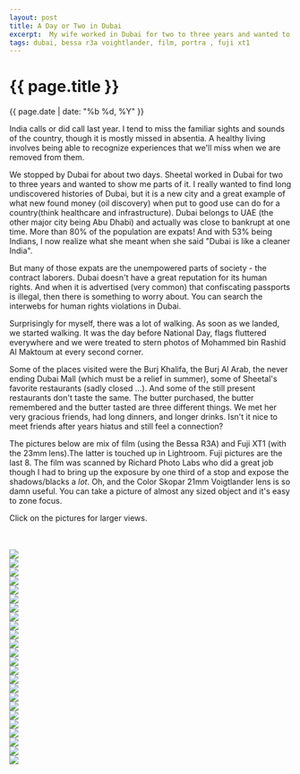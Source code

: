 ```yaml
---
layout: post
title: A Day or Two in Dubai
excerpt:  My wife worked in Dubai for two to three years and wanted to show me parts of it
tags: dubai, bessa r3a voightlander, film, portra , fuji xt1
---
```


{{ page.title }}
================
<div class="pdate"> {{ page.date | date: "%b %d, %Y" }} </div>

India calls or did call last year. I tend to miss the familiar sights and sounds
of the country, though it is mostly missed in absentia. A healthy living involves
being able to recognize experiences that we'll miss when we are removed from them.

We stopped by Dubai for about two days. Sheetal worked in Dubai for two to three
years and wanted to show me parts of it. I really wanted to find long
undiscovered histories of Dubai, but it is a new city and a great example of what
new found money (oil discovery) when put to good use can do for a country(think
healthcare and infrastructure). Dubai belongs to UAE (the other major city being
Abu Dhabi) and actually was close to bankrupt at one time. More than 80% of the
population are expats! And with 53% being Indians, I now realize what she meant
when she said "Dubai is like a cleaner India".

But many of those expats are the unempowered parts  of society - the contract
laborers.  Dubai doesn't have a great reputation for its human rights. And when
it is advertised (very common) that confiscating passports is illegal, then
there is something to worry about.  You can search the interwebs for human
rights violations in Dubai.

Surprisingly for myself, there was a lot of walking. As soon as we landed, we
started walking. It was the day before National Day,  flags fluttered
everywhere and we were treated to stern photos of Mohammed bin Rashid Al Maktoum
at every second corner.

Some of the places visited were the Burj Khalifa, the Burj Al Arab, the never
ending Dubai Mall (which must be a relief in summer), some of Sheetal's favorite
restaurants (sadly closed ...). And some of the still present restaurants don't
taste the same. The butter purchased, the butter remembered and the butter
tasted are three different things. We met her very gracious friends, had long
dinners, and longer drinks. Isn't it nice to meet friends after years hiatus and
still feel a connection?


The pictures below are mix of film (using the Bessa R3A) and Fuji XT1 (with the
23mm lens).The latter is touched up in Lightroom. Fuji pictures are the last 8.
The film was scanned by Richard Photo Labs who did a great job though I had to
bring up the exposure by one third of a stop and expose the shadows/blacks a
_lot_. Oh, and the Color Skopar 21mm Voigtlander lens is so damn useful. You can
take a picture of almost any sized object and it's easy to zone focus.


Click on the pictures for larger views.


<div style="max-width:1200px;margin:0;padding:0;"> <div id="demo5" class="flex-images"> <br> <br>
<div class="item" data-w="1500" data-h="994">
	<div class="img"><a href="{{ site.url }}/images/photos/dubai/t-000088600003.jpg"><img src="{{ site.url }}/images/blank.gif" data-src="{{ site.url }}/images/photos/dubai/st-000088600003.jpg"></a></div>
</div>
<div class="item" data-w="994" data-h="1500">
	<div class="img"><a href="{{ site.url }}/images/photos/dubai/t-000088600004.jpg"><img src="{{ site.url }}/images/blank.gif" data-src="{{ site.url }}/images/photos/dubai/st-000088600004.jpg"></a></div>
</div>
<div class="item" data-w="994" data-h="1500">
	<div class="img"><a href="{{ site.url }}/images/photos/dubai/t-000088600009.jpg"><img src="{{ site.url }}/images/blank.gif" data-src="{{ site.url }}/images/photos/dubai/st-000088600009.jpg"></a></div>
</div>
<div class="item" data-w="994" data-h="1500">
	<div class="img"><a href="{{ site.url }}/images/photos/dubai/t-000088600010.jpg"><img src="{{ site.url }}/images/blank.gif" data-src="{{ site.url }}/images/photos/dubai/st-000088600010.jpg"></a></div>
</div>
<div class="item" data-w="994" data-h="1500">
	<div class="img"><a href="{{ site.url }}/images/photos/dubai/t-000088600012.jpg"><img src="{{ site.url }}/images/blank.gif" data-src="{{ site.url }}/images/photos/dubai/st-000088600012.jpg"></a></div>
</div>
<div class="item" data-w="994" data-h="1500">
	<div class="img"><a href="{{ site.url }}/images/photos/dubai/t-000088600013.jpg"><img src="{{ site.url }}/images/blank.gif" data-src="{{ site.url }}/images/photos/dubai/st-000088600013.jpg"></a></div>
</div>
<div class="item" data-w="994" data-h="1500">
	<div class="img"><a href="{{ site.url }}/images/photos/dubai/t-000088600014.jpg"><img src="{{ site.url }}/images/blank.gif" data-src="{{ site.url }}/images/photos/dubai/st-000088600014.jpg"></a></div>
</div>
<div class="item" data-w="994" data-h="1500">
	<div class="img"><a href="{{ site.url }}/images/photos/dubai/t-000088600015.jpg"><img src="{{ site.url }}/images/blank.gif" data-src="{{ site.url }}/images/photos/dubai/st-000088600015.jpg"></a></div>
</div>
<div class="item" data-w="994" data-h="1500">
	<div class="img"><a href="{{ site.url }}/images/photos/dubai/t-000088600020.jpg"><img src="{{ site.url }}/images/blank.gif" data-src="{{ site.url }}/images/photos/dubai/st-000088600020.jpg"></a></div>
</div>
<div class="item" data-w="994" data-h="1500">
	<div class="img"><a href="{{ site.url }}/images/photos/dubai/t-000088600022.jpg"><img src="{{ site.url }}/images/blank.gif" data-src="{{ site.url }}/images/photos/dubai/st-000088600022.jpg"></a></div>
</div>
<div class="item" data-w="994" data-h="1500">
	<div class="img"><a href="{{ site.url }}/images/photos/dubai/t-000088600024.jpg"><img src="{{ site.url }}/images/blank.gif" data-src="{{ site.url }}/images/photos/dubai/st-000088600024.jpg"></a></div>
</div>
<div class="item" data-w="994" data-h="1500">
	<div class="img"><a href="{{ site.url }}/images/photos/dubai/t-000088600026.jpg"><img src="{{ site.url }}/images/blank.gif" data-src="{{ site.url }}/images/photos/dubai/st-000088600026.jpg"></a></div>
</div>
<div class="item" data-w="1500" data-h="994">
	<div class="img"><a href="{{ site.url }}/images/photos/dubai/t-000088600029.jpg"><img src="{{ site.url }}/images/blank.gif" data-src="{{ site.url }}/images/photos/dubai/st-000088600029.jpg"></a></div>
</div>
<div class="item" data-w="994" data-h="1500">
	<div class="img"><a href="{{ site.url }}/images/photos/dubai/t-000088600032.jpg"><img src="{{ site.url }}/images/blank.gif" data-src="{{ site.url }}/images/photos/dubai/st-000088600032.jpg"></a></div>
</div>
<div class="item" data-w="994" data-h="1500">
	<div class="img"><a href="{{ site.url }}/images/photos/dubai/t-000088600033.jpg"><img src="{{ site.url }}/images/blank.gif" data-src="{{ site.url }}/images/photos/dubai/st-000088600033.jpg"></a></div>
</div>
<div class="item" data-w="994" data-h="1500">
	<div class="img"><a href="{{ site.url }}/images/photos/dubai/t-000088600034.jpg"><img src="{{ site.url }}/images/blank.gif" data-src="{{ site.url }}/images/photos/dubai/st-000088600034.jpg"></a></div>
</div>
<div class="item" data-w="1000" data-h="1500">
	<div class="img"><a href="{{ site.url }}/images/photos/dubai/t-DSCF0279.jpg"><img src="{{ site.url }}/images/blank.gif" data-src="{{ site.url }}/images/photos/dubai/st-DSCF0279.jpg"></a></div>
</div>
<div class="item" data-w="1000" data-h="1500">
	<div class="img"><a href="{{ site.url }}/images/photos/dubai/t-DSCF0287.jpg"><img src="{{ site.url }}/images/blank.gif" data-src="{{ site.url }}/images/photos/dubai/st-DSCF0287.jpg"></a></div>
</div>
<div class="item" data-w="1000" data-h="1500">
	<div class="img"><a href="{{ site.url }}/images/photos/dubai/t-DSCF0292.jpg"><img src="{{ site.url }}/images/blank.gif" data-src="{{ site.url }}/images/photos/dubai/st-DSCF0292.jpg"></a></div>
</div>
<div class="item" data-w="999" data-h="1500">
	<div class="img"><a href="{{ site.url }}/images/photos/dubai/t-DSCF0293.jpg"><img src="{{ site.url }}/images/blank.gif" data-src="{{ site.url }}/images/photos/dubai/st-DSCF0293.jpg"></a></div>
</div>
<div class="item" data-w="1000" data-h="1500">
	<div class="img"><a href="{{ site.url }}/images/photos/dubai/t-DSCF0301.jpg"><img src="{{ site.url }}/images/blank.gif" data-src="{{ site.url }}/images/photos/dubai/st-DSCF0301.jpg"></a></div>
</div>
<div class="item" data-w="1000" data-h="1500">
	<div class="img"><a href="{{ site.url }}/images/photos/dubai/t-DSCF0302.jpg"><img src="{{ site.url }}/images/blank.gif" data-src="{{ site.url }}/images/photos/dubai/st-DSCF0302.jpg"></a></div>
</div>
<div class="item" data-w="1000" data-h="1500">
	<div class="img"><a href="{{ site.url }}/images/photos/dubai/t-DSCF0304.jpg"><img src="{{ site.url }}/images/blank.gif" data-src="{{ site.url }}/images/photos/dubai/st-DSCF0304.jpg"></a></div>
</div>
<div class="item" data-w="1500" data-h="1000">
	<div class="img"><a href="{{ site.url }}/images/photos/dubai/t-DSCF0309.jpg"><img src="{{ site.url }}/images/blank.gif" data-src="{{ site.url }}/images/photos/dubai/st-DSCF0309.jpg"></a></div>
</div>
</div>
</div>

<script>
$('#demo5').flexImages({ rowHeight:700 , truncate: 0});
</script>
